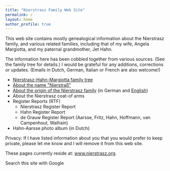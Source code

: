 ```yaml
---
title: "Nierstrasz Family Web Site"
permalink: /
layout: home
author_profile: true
---
```

This web site contains mostly genealogical information about the Nierstrasz family, and various related families, including that of my wife, Angela Margiotta, and my paternal grandmother, Jet Hahn.

The information here has been cobbled together from various sources. (See the family tree for details.) I would be grateful for any additions, corrections or updates. (Emails in Dutch, German, Italian or French are also welcome!)

- [Nierstrasz-Hahn-Margiotta family tree](/Tree/wc_toc.html)
- [About the name "Nierstraß"](/nierstrass)
- [About the origin of the Nierstrasz family](/origin) (in German and [English](/origin-en))
- About the Nierstrasz coat-of arms
- Register Reports (RTF)
	- Nierstrasz Register Report
	- Hahn Register Report
	- de Grauw Register Report (Aarsse, Fritz, Hahn, Hoffmann, van Campenhout, Walhain)
- Hahn-Aarsse photo album (in Dutch)

Privacy: If I have listed information about you that you would prefer to keep private, please let me know and I will remove it from this web site.

These pages currently reside at: www.nierstrasz.org.

Search this site with Google
